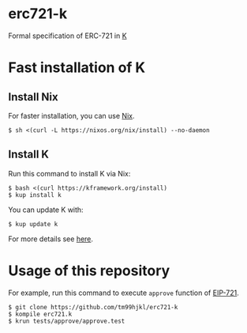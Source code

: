 # erc721-k
Formal specification of ERC-721 in [K](https://kframework.org/index.html)

# Fast installation of K
## Install Nix
For faster installation, you can use [Nix](https://nixos.org/download.html).
```
$ sh <(curl -L https://nixos.org/nix/install) --no-daemon
```

## Install K
Run this command to install K via Nix:
```
$ bash <(curl https://kframework.org/install)
$ kup install k
```

You can update K with:
```
$ kup update k
```

For more details see [here](https://github.com/runtimeverification/k/releases/tag/v5.5.53).

# Usage of this repository
For example, run this command to execute `approve` function of [EIP-721](https://eips.ethereum.org/EIPS/eip-721).
```
$ git clone https://github.com/tm99hjkl/erc721-k
$ kompile erc721.k
$ krun tests/approve/approve.test
```


